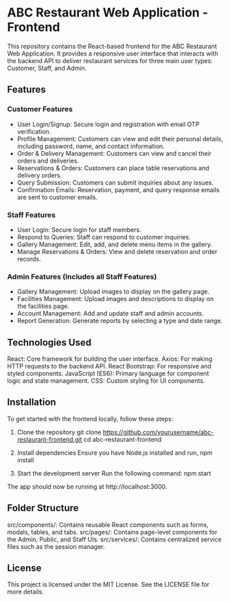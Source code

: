 # ABC Restaurant Web Application - Frontend
This repository contains the React-based frontend for the ABC Restaurant Web Application. It provides a responsive user interface that interacts with the backend API to deliver restaurant services for three main user types: Customer, Staff, and Admin.

## Features
### Customer Features
- User Login/Signup: Secure login and registration with email OTP verification.
- Profile Management: Customers can view and edit their personal details, including password, name, and contact information.
- Order & Delivery Management: Customers can view and cancel their orders and deliveries.
- Reservations & Orders: Customers can place table reservations and delivery orders.
- Query Submission: Customers can submit inquiries about any issues.
- Confirmation Emails: Reservation, payment, and query response emails are sent to customer emails.
  
### Staff Features
- User Login: Secure login for staff members.
- Respond to Queries: Staff can respond to customer inquiries.
- Gallery Management: Edit, add, and delete menu items in the gallery.
- Manage Reservations & Orders: View and delete reservation and order records.

### Admin Features (Includes all Staff Features)
- Gallery Management: Upload images to display on the gallery page.
- Facilities Management: Upload images and descriptions to display on the facilities page.
- Account Management: Add and update staff and admin accounts.
- Report Generation: Generate reports by selecting a type and date range.
  
## Technologies Used
React: Core framework for building the user interface.
Axios: For making HTTP requests to the backend API.
React Bootstrap: For responsive and styled components.
JavaScript (ES6): Primary language for component logic and state management.
CSS: Custom styling for UI components.

## Installation
To get started with the frontend locally, follow these steps:

1. Clone the repository
git clone https://github.com/yourusername/abc-restaurant-frontend.git
cd abc-restaurant-frontend

2. Install dependencies
Ensure you have Node.js installed and run,
npm install

3. Start the development server
Run the following command:
npm start

The app should now be running at http://localhost:3000.

## Folder Structure
src/components/: Contains reusable React components such as forms, modals, tables, and tabs.
src/pages/: Contains page-level components for the Admin, Public, and Staff UIs.
src/services/: Contains centralized service files such as the session manager.

## License
This project is licensed under the MIT License. See the LICENSE file for more details.
